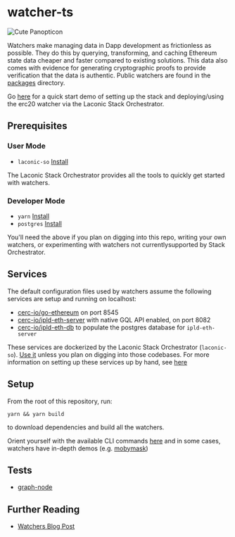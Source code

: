 # watcher-ts

![Cute Panopticon](./docs/watchers-graphic.png)

Watchers make managing data in Dapp development as frictionless as possible. They do this by querying, transforming, and caching Ethereum state data cheaper and faster compared to existing solutions. This data also comes with evidence for generating cryptographic proofs to provide verification that the data is authentic. Public watchers are found in the [packages](/packages) directory.

Go [here](https://github.com/cerc-io/stack-orchestrator/tree/main/app/data/stacks/erc20) for a quick start demo of setting up the stack and deploying/using the erc20 watcher via the Laconic Stack Orchestrator.


## Prerequisites

### User Mode

- `laconic-so` [Install](https://github.com/cerc-io/stack-orchestrator#setup)

The Laconic Stack Orchestrator provides all the tools to quickly get started with watchers.

### Developer Mode

- `yarn` [Install](https://yarnpkg.com/getting-started/install)
- `postgres` [Install](https://www.postgresql.org/download/)

You'll need the above if you plan on digging into this repo, writing your own watchers, or experimenting with watchers not currentlysupported by Stack Orchestrator.

## Services

The default configuration files used by watchers assume the following services are setup and running on localhost:

* [cerc-io/go-ethereum](https://github.com/cerc-io/go-ethereum/tree/v1.10.25-statediff-v4) on port 8545
* [cerc-io/ipld-eth-server](https://github.com/cerc-io/ipld-eth-server) with native GQL API enabled, on port 8082
* [cerc-io/ipld-eth-db](https://github.com/cerc-io/ipld-eth-db) to populate the postgres database for `ipld-eth-server`

These services are dockerized by the Laconic Stack Orchestrator (`laconic-so`). [Use it](https://github.com/cerc-io/stack-orchestrator) unless you plan on digging into those codebases. For more information on setting up these services up by hand, see [here](/docs/README.md)

## Setup

From the root of this repository, run:

`yarn && yarn build`

to download dependencies and build all the watchers.

Orient yourself with the available CLI commands [here](docs/cli.md) and in some cases, watchers have in-depth demos (e.g. [mobymask](/packages/mobymask-watcher))


[//]: # (TODO: ## Generating Watchers)

## Tests

* [graph-node](./packages/graph-node/README.md)

[//]: # (TODO: ## Contibuting: https://github.com/LaconicNetwork/Laconic-Documentation/issues/93)

## Further Reading

[//]: # (TODO: link to docs.laconic.com when ready)

- [Watchers Blog Post](https://www.laconic.com/blog/laconic-watchers)
